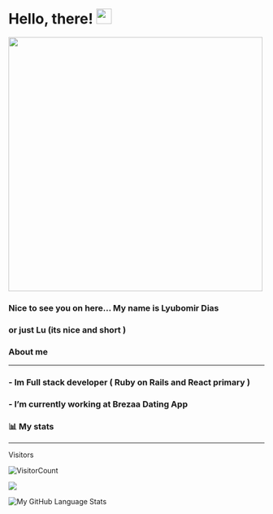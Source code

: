 
# Hello, there! <img src="https://raw.githubusercontent.com/MartinHeinz/MartinHeinz/master/wave.gif" width="30px">

<img align="center" src="https://user-images.githubusercontent.com/64465947/157428970-c5f0b97d-ff5a-4081-a22a-84e8fae5926f.gif" width="500px">

### Nice to see you on here... My name is Lyubomir Dias
### or just Lu (its nice and short )

### About me
<hr/>

 ### - Im Full stack developer ( Ruby on Rails and React primary )
 ### - I’m currently working at Brezaa Dating App
 
 ### 📊 My stats
 
<hr/>

Visitors 
<br/>

![VisitorCount](https://profile-counter.glitch.me/{LyuboDias}/count.svg)

![](https://github-readme-stats.vercel.app/api?username=LyuboDias&show_icons=true&title_color=00D0D0&icon_color=C72C53&text_color=FAEA12&bg_color=151515)

![My GitHub Language Stats](https://github-readme-stats.vercel.app/api/top-langs/?username=LyuboDias&langs_count=5&theme=tokyonight)
